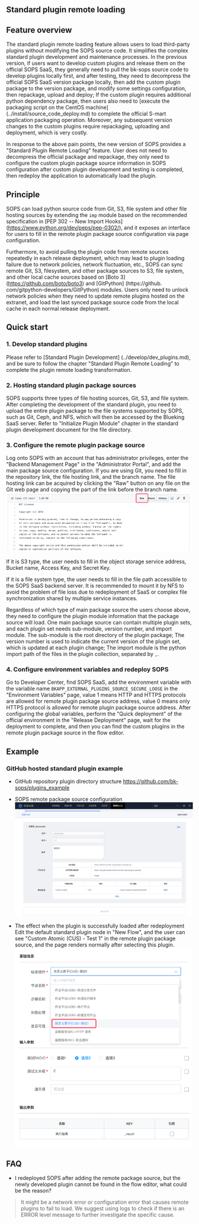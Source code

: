﻿## Standard plugin remote loading

## Feature overview
The standard plugin remote loading feature allows users to load third-party plugins without modifying the SOPS source code. It simplifies the complex standard plugin development and maintenance processes. In the previous version,
if users want to develop custom plugins and release them on the official SOPS SaaS, they generally need to pull the bk-sops source code to develop plugins locally first, and after testing,
they need to decompress the official SOPS SaaS version package locally, then add the custom plugin package to the version package, and modify some settings configuration, then repackage, upload and deploy;
If the custom plugin requires additional python dependency package, then users also need to [execute the packaging script on the CentOS machine] (../install/source_code_deploy.md) to complete the official S-mart application packaging operation. 
Moreover, any subsequent version changes to the custom plugins require repackaging, uploading and deployment, which is very costly.

In response to the above pain points, the new version of SOPS provides a "Standard Plugin Remote Loading" feature. User does not need to decompress the official package and repackage, they only need to configure the custom plugin package source information in SOPS configuration after custom plugin development and testing is completed,
then redeploy the application to automatically load the plugin.


## Principle
SOPS can load python source code from Git, S3, file system and other file hosting sources by extending the `imp` module based on the recommended specification in [PEP 302 -- New Import Hooks] (https://www.python.org/dev/peps/pep-0302/),
and it exposes an interface for users to fill in the remote plugin package source configuration via page configuration.

Furthermore, to avoid pulling the plugin code from remote sources repeatedly in each release deployment, which may lead to plugin loading failure due to network policies, network fluctuation, etc.,
SOPS can sync remote Git, S3, filesystem, and other package sources to S3, file system, and other local cache sources based on [Boto 3] (https://github.com/boto/boto3) and [GitPython] (https://github. com/gitpython-developers/GitPython) modules. 
Users only need to unlock network policies when they need to update remote plugins hosted on the extranet,
and load the last synced package source code from the local cache in each normal release deployment.


## Quick start

### 1. Develop standard plugins
Please refer to [Standard Plugin Development] (../develop/dev_plugins.md), and be sure to follow the chapter "Standard Plugin Remote Loading" to complete the plugin remote loading transformation.


### 2. Hosting standard plugin package sources
SOPS supports three types of file hosting sources, Git, S3, and file system. After completing the development of the standard plugin, you need to upload the entire plugin package to the file systems supported by SOPS, such as Git, Ceph, and NFS, 
which will then be accessed by the Blueking SaaS server. Refer to "Initialize Plugin Module" chapter in the standard plugin development document for the file directory.


### 3. Configure the remote plugin package source
Log onto SOPS with an account that has administrator privileges, enter the "Backend Management Page" in the "Administrator Portal", and add the main package source configuration. If you are using Git, you need to fill in the repository link, the file hosting link,
and the branch name. The file hosting link can be acquired by clicking the "Raw" button on any file on the Git web page and copying the part of the link before the branch name.
![](./img/git_raw.png)

If it is S3 type, the user needs to fill in the object storage service address, Bucket name, Access Key, and Secret Key.

If it is a file system type, the user needs to fill in the file path accessible to the SOPS SaaS backend server. It is recommended to mount it by NFS to
avoid the problem of file loss due to redeployment of SaaS or complex file synchronization shared by multiple service instances.

Regardless of which type of main package source the users choose above, they need to configure the plugin module information that the package source will load. One main package source can contain multiple plugin sets, and each plugin set needs sub-module, version number,
and import module. The sub-module is the root directory of the plugin package; The version number is used to indicate the current version of the plugin set, which is updated at each plugin change; The import module is the python import path of the files in the plugin collection,
separated by `,`.


### 4. Configure environment variables and redeploy SOPS
Go to Developer Center, find SOPS SaaS, add the environment variable with the variable name `BKAPP_EXTERNAL_PLUGINS_SOURCE_SECURE_LOOSE` in the "Environment Variables" page,
value 1 means HTTP and HTTPS protocols are allowed for remote plugin package source address, value 0 means only HTTPS protocol is allowed for remote plugin package source address. After configuring the global variables,
perform the "Quick deployment" of the official environment in the "Release Deployment" page, wait for the deployment to complete, and then you can find the custom plugins in the remote plugin package source in the flow editor.


## Example

### GitHub hosted standard plugin example

- GitHub repository plugin directory structure
https://github.com/bk-sops/plugins_example

- SOPS remote package source configuration
![](./img/git_example_config.png)

- The effect when the plugin is successfully loaded after redeployment
Edit the default standard plugin node in "New Flow", and the user can see "Custom Atomic (CUS) - Test 1" in the remote plugin package source, and the page renders normally after selecting this plugin.
![](./img/remote_plugins_success.png)


## FAQ

- I redeployed SOPS after adding the remote package source, but the newly developed plugin cannot be found in the flow editor, what could be the reason?
> It might be a network error or configuration error that causes remote plugins to fail to load. We suggest using logs to check if there is an ERROR level message to further investigate the specific cause.
